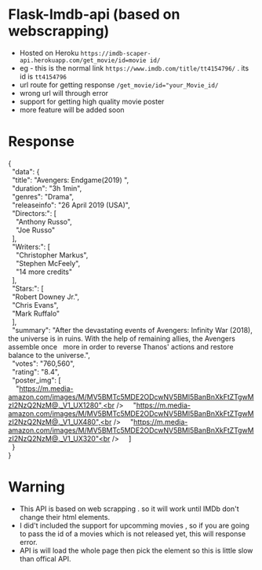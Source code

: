 # Flask-Imdb-api (based on webscrapping)

-  Hosted on Heroku `https://imdb-scaper-api.herokuapp.com/get_movie/id=movie id/`
-  eg - this is the normal link `https://www.imdb.com/title/tt4154796/` . its id is `tt4154796`
-  url route for getting response `/get_movie/id="your_Movie_id/`
-  wrong url will through error
-  support for getting high quality movie poster 
-  more feature will be added soon


# Response

{<br /> 
&nbsp;&nbsp;"data": {<br /> 
&nbsp;&nbsp;"title": "Avengers: Endgame(2019) ",<br /> 
&nbsp;&nbsp;"duration": "3h 1min",<br /> 
&nbsp;&nbsp;"genres": "Drama",<br /> 
&nbsp;&nbsp;"releaseinfo": "26 April 2019 (USA)",<br /> 
&nbsp;&nbsp;"Directors:": [<br /> 
&nbsp;&nbsp;&nbsp;&nbsp;"Anthony Russo",<br /> 
&nbsp;&nbsp;&nbsp;&nbsp;"Joe Russo"<br /> 
&nbsp;&nbsp;],<br /> 
&nbsp;&nbsp;"Writers:": [<br /> 
&nbsp;&nbsp;&nbsp;&nbsp;"Christopher Markus",<br /> 
&nbsp;&nbsp;&nbsp;&nbsp;"Stephen McFeely",<br /> 
&nbsp;&nbsp;&nbsp;&nbsp;"14 more credits"<br /> 
&nbsp;&nbsp;],<br /> 
&nbsp;&nbsp;"Stars:": [<br /> 
&nbsp;&nbsp;"Robert Downey Jr.",<br /> 
&nbsp;&nbsp;"Chris Evans",<br /> 
&nbsp;&nbsp;"Mark Ruffalo"<br /> 
&nbsp;&nbsp;],<br /> 
&nbsp;&nbsp;"summary": "After the devastating events of Avengers: Infinity War (2018), the universe is in ruins. With the help of remaining allies, the Avengers assemble once &nbsp;&nbsp;more in order to reverse Thanos' actions and restore balance to the universe.",<br /> 
&nbsp;&nbsp;"votes": "760,560",<br /> 
&nbsp;&nbsp;"rating": "8.4",<br /> 
&nbsp;&nbsp;"poster_img": [<br /> 
&nbsp;&nbsp;&nbsp;&nbsp;"https://m.media-amazon.com/images/M/MV5BMTc5MDE2ODcwNV5BMl5BanBnXkFtZTgwMzI2NzQ2NzM@._V1_UX1280",<br /> 
&nbsp;&nbsp;&nbsp;&nbsp;"https://m.media-amazon.com/images/M/MV5BMTc5MDE2ODcwNV5BMl5BanBnXkFtZTgwMzI2NzQ2NzM@._V1_UX480",<br /> 
&nbsp;&nbsp;&nbsp;&nbsp;"https://m.media-amazon.com/images/M/MV5BMTc5MDE2ODcwNV5BMl5BanBnXkFtZTgwMzI2NzQ2NzM@._V1_UX320"<br /> 
&nbsp;&nbsp;&nbsp;&nbsp;]<br /> 
&nbsp;&nbsp;}<br /> 
}




# Warning
- This API is based on web scrapping . so it will work until IMDb don't change their html elements.
- I did't included the support for upcomming movies , so if you are going to pass the id of a movies which is not released yet, this will response error.
- API is will load the whole page then pick the element so this is little slow than offical API.



